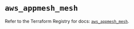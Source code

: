 # `aws_appmesh_mesh`

Refer to the Terraform Registry for docs: [`aws_appmesh_mesh`](https://registry.terraform.io/providers/hashicorp/aws/6.14.1/docs/resources/appmesh_mesh).

